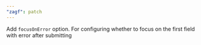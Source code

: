 ```yaml
---
"zagf": patch
---
```


Add `focusOnError` option. For configuring whether to focus on the first field with error after submitting
